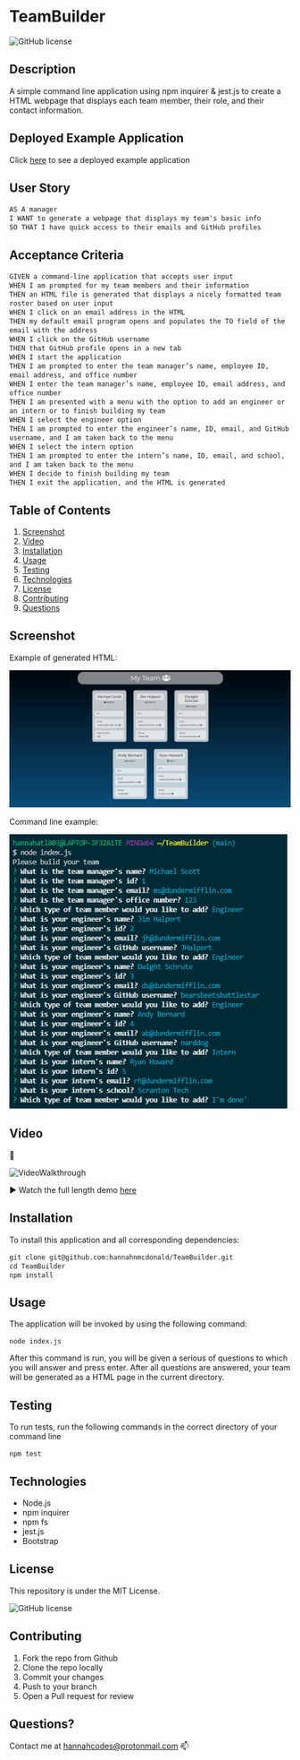 # TeamBuilder

![GitHub license](https://img.shields.io/badge/license-MIT-blue.svg)

## Description
A simple command line application using npm inquirer & jest.js to create a HTML webpage that displays each team member, their role, and their contact information.

## Deployed Example Application

Click [here](https://hannahnmcdonald.github.io/TeamBuilder/) to see a deployed example application

## User Story

```
AS A manager
I WANT to generate a webpage that displays my team's basic info
SO THAT I have quick access to their emails and GitHub profiles
```

## Acceptance Criteria 

```
GIVEN a command-line application that accepts user input
WHEN I am prompted for my team members and their information
THEN an HTML file is generated that displays a nicely formatted team roster based on user input
WHEN I click on an email address in the HTML
THEN my default email program opens and populates the TO field of the email with the address
WHEN I click on the GitHub username
THEN that GitHub profile opens in a new tab
WHEN I start the application
THEN I am prompted to enter the team manager’s name, employee ID, email address, and office number
WHEN I enter the team manager’s name, employee ID, email address, and office number
THEN I am presented with a menu with the option to add an engineer or an intern or to finish building my team
WHEN I select the engineer option
THEN I am prompted to enter the engineer’s name, ID, email, and GitHub username, and I am taken back to the menu
WHEN I select the intern option
THEN I am prompted to enter the intern’s name, ID, email, and school, and I am taken back to the menu
WHEN I decide to finish building my team
THEN I exit the application, and the HTML is generated

```


## Table of Contents
1. [Screenshot](##Screenshot)
2. [Video](##Video)
3. [Installation](##Installation)
4. [Usage](##Usage)
5. [Testing](##Testing)
6. [Technologies](##Technologies)
7. [License](##License)
8. [Contributing](##Contributing)
9. [Questions](##Questions)


## Screenshot

Example of generated HTML: 

![Screenshot](./img/screenshot1.png)

Command line example:

![Screenshot2](./img/screenshot2.png)

## Video

🎥

![VideoWalkthrough](./img/gif2.gif)

▶️ Watch the full length demo [here](https://drive.google.com/file/d/1KvqUSWf2KBRiswcLh8CHwQ4OzBCCUslF/view)


## Installation

To install this application and all corresponding dependencies:
```
git clone git@github.com:hannahnmcdonald/TeamBuilder.git
cd TeamBuilder
npm install     
```

## Usage

The application will be invoked by using the following command:
```
node index.js
```
After this command is run, you will be given a serious of questions to which you will answer and press enter. After all questions are answered, your team will be generated as a HTML page in the current directory.

## Testing

To run tests, run the following commands in the correct directory of your command line
```
npm test
```


## Technologies

* Node.js
* npm inquirer
* npm fs
* jest.js
* Bootstrap


## License

This repository is under the MIT License.

![GitHub license](https://img.shields.io/badge/license-MIT-blue.svg)

## Contributing

1. Fork the repo from Github
2. Clone the repo locally
3. Commit your changes
4. Push to your branch
5. Open a Pull request for review

## Questions?

Contact me at hannahcodes@protonmail.com 📫

